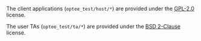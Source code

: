 The client applications (`optee_test/host/*`) are provided under the
[GPL-2.0](http://opensource.org/licenses/GPL-2.0) license.

The user TAs (`optee_test/ta/*`) are provided under the
[BSD 2-Clause](http://opensource.org/licenses/BSD-2-Clause) license.
